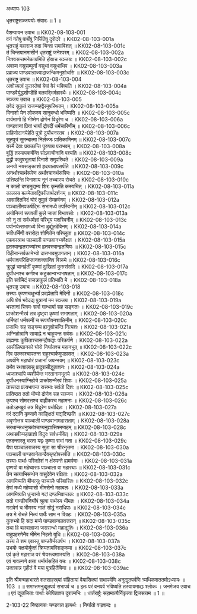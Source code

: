 अध्यायः 103

धृतराष्ट्रसञ्जययोः संवादः ॥ 1 ॥

वैशम्पायन उवाच ॥	KK02-08-103-001  
वनं गतेषु पार्थेषु निर्जितेषु दुरोदरे ।	KK02-08-103-001a  
धृतराष्ट्रं महाराज तदा चिन्ता समाविशत् ॥	KK02-08-103-001c  
तं चिन्तयानमासीनं धृतराष्ट्रं जनेश्वरम् ।	KK02-08-103-002a  
निःश्वसन्तमनेकाग्रमिति होवाच सञ्जयः ॥	KK02-08-103-002c  
अवाप्य वसुसम्पूर्णां वसुधां वसुधाधिप ।	KK02-08-103-003a  
प्रव्राज्य पाण्डवान्राज्याद्राजन्किमनुशोचसि ॥	KK02-08-103-003c  
धृतराष्ट्र उवाच ॥	KK02-08-103-004  
अशोच्यत्वं कुतस्तेषां येषां वैरं भविष्यति ।	KK02-08-103-004a  
पाण्डवैर्युद्धशौण्डैर्हि बलवद्भिर्महारथैः ॥	KK02-08-103-004c  
सञ्जय उवाच ॥	KK02-08-103-005  
तवेदं सुकृतं राजन्महद्वैरमुपस्थितम् ।	KK02-08-103-005a  
विनाशो येन लोकस्य सानुबन्धो भविष्यति ॥	KK02-08-103-005c  
वार्यमाणो हि भीष्मेण द्रोणेन विदुरेण च ।	KK02-08-103-006a  
पाण्डवानां प्रियां भार्यां द्रौपदीं धर्मचारिणीम् ॥	KK02-08-103-006c  
प्राहिणोदानयेहेति पुत्रो दुर्योधनस्तव ।	KK02-08-103-007a  
सूतपुत्रं सुमन्दात्मा निर्लज्जः प्रातिकामिनम् ॥	KK02-08-103-007c  
यस्मै देवाः प्रयच्छन्ति पुरुषाय पराभवम् ।	KK02-08-103-008a  
बुद्धिं तस्यापकर्षन्ति सोऽवाचीनानि पश्यति ॥	KK02-08-103-008c  
बुद्धौ कलुषभूतायां विनाशे समुपस्थिते ।	KK02-08-103-009a  
अनयो नयसङ्काशो हृदयान्नापसर्पति ॥	KK02-08-103-009c  
अनर्थाश्चार्थरूपेण अर्थाश्चानर्थरूपिणः ।	KK02-08-103-010a  
उत्तिष्ठन्ति विनाशाय नूनं तच्चास्य रोचते ॥	KK02-08-103-010c  
न कालो दण्डमुद्यम्य शिरः कृन्तति कस्यचित् ।	KK02-08-103-011a  
कालस्य बलमेतावद्विपरीतार्थदर्शनम् ॥	KK02-08-103-011c  
आसादितमिदं घोरं तुमुलं रोमहर्षणम् ।	KK02-08-103-012a  
पाञ्चालीमपकर्षद्भिः सभामध्ये तपस्विनीम् ॥	KK02-08-103-012c  
अयोनिजां रूपवतीं कुले जातां विभावसोः ।	KK02-08-103-013a  
को नु तां सर्वधर्मज्ञां परिभूय यशस्विनीम् ॥	KK02-08-103-013c  
पर्यानयेत्सभामध्ये विना दुर्द्यूतदेविनम् ।	KK02-08-103-014a  
स्त्रीधर्मिणी वरारोहा शोणितेन परिप्लुता ॥	KK02-08-103-014c  
एकवस्त्राथ पाञ्चाली पाण्डवानभ्यवैक्षत ।	KK02-08-103-015a  
हृतस्वान्हृतराज्यांश्च हृतवस्त्रान्हृतश्रियः ॥	KK02-08-103-015c  
विहीनान्सर्वकामेभ्यो दासभावमुपागतान् ।	KK02-08-103-016a  
धर्मपाशपरिक्षिप्तानशक्तानिव विक्रमे ॥	KK02-08-103-016c  
क्रुद्धां चानर्हतीं कृष्णां दुःखितां कुरुसंसदि ।	KK02-08-103-017a  
दुर्योधनश्च कर्णश्च कटुकान्यभ्यभाषताम् ॥	KK02-08-103-017c  
इति सर्वमिदं राजन्नाकुलं प्रतिभाति मे ।	KK02-08-103-018a  
धृतराष्ट्र उवाच ॥	KK02-08-103-018  
तस्याः कृपणचक्षुर्भ्यां प्रदह्येतापि मेदिनी ॥	KK02-08-103-018c  
अपि शेषं भवेदद्य पुत्राणां मम सञ्जय ।	KK02-08-103-019a  
भरतानां स्त्रियः सर्वा गान्धार्या सह सङ्गताः ॥	KK02-08-103-019c  
प्राक्रोशन्भैरवं तत्र दृष्ट्वा कृष्णां सभागताम् ।	KK02-08-103-020a  
धर्मिष्टां धर्मपत्नीं च रूपयौवनशालिनीम् ॥	KK02-08-103-020c  
प्रजाभिः सह सङ्गम्य ह्यनुशोचन्ति नित्यशः ।	KK02-08-103-021a  
अग्निहोत्राणि सायाह्ने न चाहूयन्त सर्वशः ॥	KK02-08-103-021c  
ब्राह्मणाः कुपिताश्चासन्द्रौपद्याः परिकर्षणे ।	KK02-08-103-022a  
आसीन्निष्ठानको घोरो निर्घातश्च महानभूत् ॥	KK02-08-103-022c  
दिव उल्काश्चापतन्त राहुश्चार्कमुपाग्रसत् ।	KK02-08-103-023a  
अपर्वणि महाघोरं प्रजानां जयन्भयम् ॥	KK02-08-103-023c  
तथैव रथशालासु प्रादुरासीद्धुताशनः ।	KK02-08-103-024a  
ध्वजाश्चापि व्यशीर्यन्त भरतानामभूतये ॥	KK02-08-103-024c  
दुर्योधनस्याग्निहोत्रे प्राक्रोशन्भैरवं शिवाः ।	KK02-08-103-025a  
तास्तदा प्रत्यभाषन्त रासभाः सर्वतो दिशः ॥	KK02-08-103-025c  
प्रातिष्ठत ततो भीष्मो द्रोणेन सह सञ्जय ।	KK02-08-103-026a  
कृपश्च सोमदत्तश्च बाह्लीकश्च महामनाः ॥	KK02-08-103-026c  
ततोऽहमब्रुवं तत्र विदुरेण प्रचोदितः ।	KK02-08-103-027a  
वरं ददानि कृष्णायै काङ्क्षितं यद्यदिच्छति ॥	KK02-08-103-027c  
अवृणोत्तत्र पाञ्चाली पाण्डवानामदासताम् ।	KK02-08-103-028a  
सरथान्सधनुष्कांश्चाप्यनुज्ञासिषमप्यहम् ॥	KK02-08-103-028c  
अथाब्रवीन्महाप्राज्ञो विदुरः सर्वधर्मवित् ।	KK02-08-103-029a  
एतदन्तास्तु भरता यद्वः कृष्णा सभां गता ॥	KK02-08-103-029c  
यैषा पाञ्चालराजस्य सुता सा श्रीरनुत्तमा ।	KK02-08-103-030a  
पाञ्चाली पाण्डवानेतान्दैवसृष्टोपसर्पति ॥	KK02-08-103-030c  
तस्याः पार्थाः परिक्लेशं न क्षंस्यन्ते ह्यमर्षणाः ।	KK02-08-103-031a  
वृष्णयो वा महेष्वासाः पाञ्चाला वा महारथाः ॥	KK02-08-103-031c  
तेन सत्याभिसन्धेन वासुदेवेन रक्षिताः ।	KK02-08-103-032a  
आगमिष्यति बीभत्सुः पञ्चालैः परिवारितः ॥	KK02-08-103-032c  
तेषां मध्ये महेष्वासो भीमसेनो महाबलः ।	KK02-08-103-033a  
आगमिष्यति धुन्वानो गदां दण्डमिवान्तकः ॥	KK02-08-103-033c  
ततो गाण्डीवनिर्घोषं श्रुत्वा पार्थस्य धीमतः ।	KK02-08-103-034a  
गदावेगं च भीमस्य नालं सोढुं नराधिपाः ॥	KK02-08-103-034c  
तत्र मे रोचते नित्यं पार्थैः साम न विग्रहः ।	KK02-08-103-035a  
कुरुभ्यो हि सदा मन्ये पाण्डवान्बलवत्तरान् ॥	KK02-08-103-035c  
तथा हि बलवान्राजा जरासन्धो महाद्युतिः ।	KK02-08-103-036a  
बाहुप्रहरणेनैव भीमेन निहतो युधि ॥	KK02-08-103-036c  
तस्य ते शम एवास्तु पाण्डवैर्भरतर्षभ ।	KK02-08-103-037a  
उभयोः पक्षयोर्युक्तं क्रियतामविशङ्कया ॥	KK02-08-103-037c  
एवं कृते महाराज परं श्रेयस्त्वमाप्स्यसि ।	KK02-08-103-038a  
एवं गावल्गणे क्षत्ता धर्मार्थसहितं वचः ॥	KK02-08-103-038c  
उक्तवान्न गृहीतं वै मया पुत्रहितैषिणा ॥ ॥	KK02-08-103-039ac  

इति श्रीमन्महाभारते शतसाहस्र्यां संहितायां वैयासिक्यां सभापर्वणि अनुद्यूतपर्वणि त्र्यधिकशततमोऽध्यायः ॥ 103 ॥ ॥ 
समाप्तमनुद्यूतपर्व सभापर्व च ॥ 
इतः परं वनपर्व भविष्यति तस्यायमाद्यः श्लोकः । जनमेजय उवाच ॥ एवं द्यूतजिताः पार्थाः कोपिताश्च दुरात्मभिः । धार्तराष्ट्रैः सहामात्यैर्निकृत्या द्विजसत्तम ॥ 1 ॥

2-103-22 निष्ठानकः चण्डवात इत्यर्थः । निर्घातो वज्रशब्दः ॥
